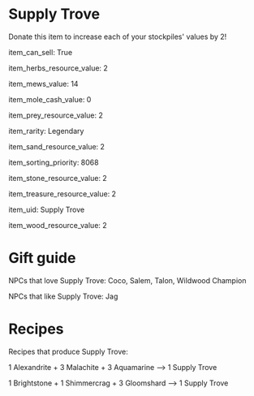 # Supply Trove

Donate this item to increase each of your stockpiles' values by 2!

item_can_sell: True

item_herbs_resource_value: 2

item_mews_value: 14

item_mole_cash_value: 0

item_prey_resource_value: 2

item_rarity: Legendary

item_sand_resource_value: 2

item_sorting_priority: 8068

item_stone_resource_value: 2

item_treasure_resource_value: 2

item_uid: Supply Trove

item_wood_resource_value: 2

# Gift guide

NPCs that love Supply Trove: Coco, Salem, Talon, Wildwood Champion

NPCs that like Supply Trove: Jag

# Recipes

Recipes that produce Supply Trove:

1 Alexandrite + 3 Malachite + 3 Aquamarine --> 1 Supply Trove

1 Brightstone + 1 Shimmercrag + 3 Gloomshard --> 1 Supply Trove